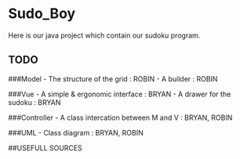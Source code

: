 # Sudo_Boy
Here is our java project which contain our sudoku program.

## TODO

###Model
    - The structure of the grid : ROBIN
    - A builder : ROBIN


###Vue
    - A simple & ergonomic interface : BRYAN
    - A drawer for the sudoku : BRYAN

###Controller
    - A class intercation between M and V : BRYAN, ROBIN

###UML
    - Class diagram : BRYAN, ROBIN

##USEFULL SOURCES
